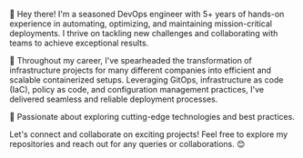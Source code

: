 👋 Hey there! I'm a seasoned DevOps engineer with 5+ years of hands-on experience in automating, optimizing, and maintaining mission-critical deployments. I thrive on tackling new challenges and collaborating with teams to achieve exceptional results.

🚀 Throughout my career, I've spearheaded the transformation of infrastructure projects for many different companies into efficient and scalable containerized setups. Leveraging GitOps, infrastructure as code (IaC), policy as code, and configuration management practices, I've delivered seamless and reliable deployment processes.

🔧 Passionate about exploring cutting-edge technologies and best practices.

Let's connect and collaborate on exciting projects! Feel free to explore my repositories and reach out for any queries or collaborations. 😊
